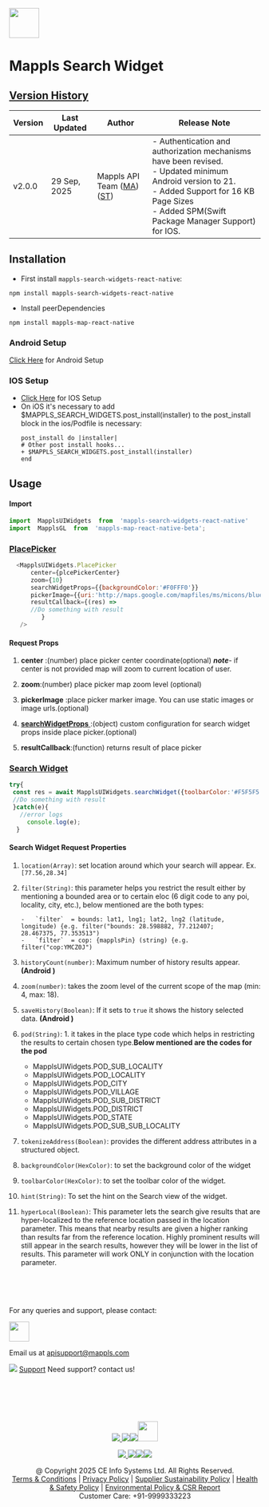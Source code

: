 [<img src="https://about.mappls.com/images/mappls-b-logo.svg" height="60"/> </p>](https://www.mapmyindia.com/api)

# Mappls Search Widget

## [Version History]()
| Version | Last Updated      | Author | Release Note                                                                                                                                                                                         | 
|---------|-------------------| ---- |------------------------------------------------------------------------------------------------------------------------------------------------------------------------------------------------------|
| v2.0.0  | 29 Sep, 2025     | Mappls API Team ([MA](https://github.com/mdakram)) ([ST](https://github.com/saksham66)) | - Authentication and authorization mechanisms have been revised. </br> - Updated minimum Android version to 21. </br> - Added Support for 16 KB Page Sizes </br> - Added SPM(Swift Package Manager Support) for IOS.                                                                                     |

## Installation
* First install `mappls-search-widgets-react-native`:
```command
npm install mappls-search-widgets-react-native
```

* Install peerDependencies 
```command
npm install mappls-map-react-native
```

### Android Setup
[Click Here](./Add-Mappls-SDK.md#android-setup) for Android Setup

### IOS Setup
- [Click Here](./Add-Mappls-SDK.md#ios-setup) for IOS Setup
- On iOS it's necessary to add $MAPPLS_SEARCH_WIDGETS.post_install(installer) to the post_install block in the ios/Podfile is necessary:
     ```pods
     post_install do |installer|
     # Other post install hooks...
     + $MAPPLS_SEARCH_WIDGETS.post_install(installer)
     end
     ```

## Usage

#### Import 
```javascript
import  MapplsUIWidgets  from  'mappls-search-widgets-react-native'
import  MapplsGL  from  'mappls-map-react-native-beta';
```

### [PlacePicker](#placepicker)

```javascript
  <MapplsUIWidgets.PlacePicker
      center={plcePickerCenter}
      zoom={10}
      searchWidgetProps={{backgroundColor:'#F0FFF0'}}
      pickerImage={{uri:'http://maps.google.com/mapfiles/ms/micons/blue.png'}}
      resultCallback={(res) => 
      //Do something with result
         }
   />
```
#### Request  Props
1. **center** :(number) place picker center coordinate(optional)
***note***- if center is not provided map will zoom to current location of user.

2. **zoom**:(number) place picker map zoom level (optional)
3. **pickerImage** :place picker marker image. You can use static images or image urls.(optional)
4. [ **searchWidgetProps** ](#Search-Widget-Request-Properties):(object) custom configuration for search widget props inside place picker.(optional)
5. **resultCallback**:(function) returns result of place picker

### [Search Widget](#search-widget)
```javascript
try{
 const res = await MapplsUIWidgets.searchWidget({toolbarColor:'#F5F5F5'});
 //Do something with result
 }catch(e){
   //error logs
     console.log(e);
  }
```

#### Search Widget Request Properties
1. `location(Array)`: set location around which your search will appear. Ex. `[77.56,28.34]`
2. `filter(String)`: this parameter helps you restrict the result either by mentioning a bounded area or to certain eloc (6 digit code to any poi, locality, city, etc.), below mentioned are the both types:

       -   `filter`  = bounds: lat1, lng1; lat2, lng2 (latitude, longitude) {e.g. filter("bounds: 28.598882, 77.212407;    28.467375, 77.353513")
	   -   `filter`  = cop: {mapplsPin} (string) {e.g. filter("cop:YMCZ0J") 
   
3.  `historyCount(number)`: Maximum number of history results appear. **(Android )**
    
4.   `zoom(number)`: takes the zoom level of the current scope of the map (min: 4, max: 18).
    
5.  `saveHistory(Boolean)`: If it sets to  `true`  it shows the history selected data. **(Android )**
6.   `pod(String)`: 1. it takes in the place type code which helps in restricting the results to certain chosen type.**Below mentioned are the codes for the pod**
    
     -   MapplsUIWidgets.POD_SUB_LOCALITY
     -   MapplsUIWidgets.POD_LOCALITY
     -   MapplsUIWidgets.POD_CITY
     -   MapplsUIWidgets.POD_VILLAGE
     -   MapplsUIWidgets.POD_SUB_DISTRICT
     -   MapplsUIWidgets.POD_DISTRICT
     -   MapplsUIWidgets.POD_STATE
     -   MapplsUIWidgets.POD_SUB_SUB_LOCALITY
7.  `tokenizeAddress(Boolean)`: provides the different address attributes in a structured object.
    
8.   `backgroundColor(HexColor)`: to set the background color of the widget
    
9.   `toolbarColor(HexColor)`: to set the toolbar color of the widget.
    
10.   `hint(String)`: To set the hint on the Search view of the widget.

11. `hyperLocal(Boolean)`: This parameter lets the search give results that are hyper-localized to the reference location passed in the location parameter. This means that nearby results are given a higher ranking than results far from the reference location. Highly prominent results will still appear in the search results, however they will be lower in the list of results. This parameter will work ONLY in conjunction with the location parameter.

<br><br><br>

For any queries and support, please contact: 

[<img src="https://about.mappls.com/images/mappls-logo.svg" height="40"/> </p>](https://about.mappls.com/api/)
Email us at [apisupport@mappls.com](mailto:apisupport@mappls.com)


![](https://www.mapmyindia.com/api/img/icons/support.png)
[Support](https://about.mappls.com/contact/)
Need support? contact us!

<br></br>
<br></br>

[<p align="center"> <img src="https://www.mapmyindia.com/api/img/icons/stack-overflow.png"/> ](https://stackoverflow.com/questions/tagged/mappls-api)[![](https://www.mapmyindia.com/api/img/icons/blog.png)](https://about.mappls.com/blog/)[![](https://www.mapmyindia.com/api/img/icons/gethub.png)](https://github.com/Mappls-api)[<img src="https://mmi-api-team.s3.ap-south-1.amazonaws.com/API-Team/npm-logo.one-third%5B1%5D.png" height="40"/> </p>](https://www.npmjs.com/org/mapmyindia) 



[<p align="center"> <img src="https://www.mapmyindia.com/june-newsletter/icon4.png"/> ](https://www.facebook.com/Mapplsofficial)[![](https://www.mapmyindia.com/june-newsletter/icon2.png)](https://twitter.com/mappls)[![](https://www.mapmyindia.com/newsletter/2017/aug/llinkedin.png)](https://www.linkedin.com/company/mappls/)[![](https://www.mapmyindia.com/june-newsletter/icon3.png)](https://www.youtube.com/channel/UCAWvWsh-dZLLeUU7_J9HiOA)




<div align="center">@ Copyright 2025 CE Info Systems Ltd. All Rights Reserved.</div>

<div align="center"> <a href="https://about.mappls.com/api/terms-&-conditions">Terms & Conditions</a> | <a href="https://about.mappls.com/about/privacy-policy">Privacy Policy</a> | <a href="https://about.mappls.com/pdf/mapmyIndia-sustainability-policy-healt-labour-rules-supplir-sustainability.pdf">Supplier Sustainability Policy</a> | <a href="https://about.mappls.com/pdf/Health-Safety-Management.pdf">Health & Safety Policy</a> | <a href="https://about.mappls.com/pdf/Environment-Sustainability-Policy-CSR-Report.pdf">Environmental Policy & CSR Report</a>

<div align="center">Customer Care: +91-9999333223</div>
